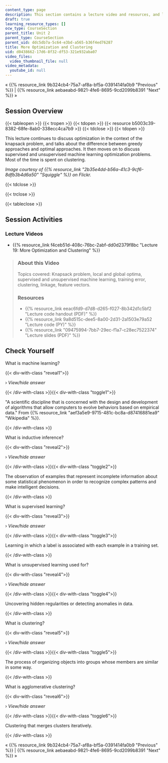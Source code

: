 ```yaml
---
content_type: page
description: This section contains a lecture video and resources, and lecture questions.
draft: true
learning_resource_types: []
ocw_type: CourseSection
parent_title: Unit 2
parent_type: CourseSection
parent_uid: ddc5db7a-5c64-e3bd-a565-b36f4ed76287
title: More Optimization and Clustering
uid: d0438662-17d6-8f32-df53-321e932aba07
video_files:
  video_thumbnail_file: null
video_metadata:
  youtube_id: null
---
```

« {{% resource_link 9b324cb4-75a7-af8a-bf5a-0391414fa0b9 "Previous" %}} | {{% resource_link aebaeabd-9821-4fe6-8695-9cd2099b8391 "Next" %}} »

Session Overview
----------------

{{< tableopen >}}
{{< tropen >}}
{{< tdopen >}}
{{< resource b5003c39-8382-68fe-8ab0-338ecc4ca7b9 >}}
{{< tdclose >}}
{{< tdopen >}}


This lecture continues to discuss optimization in the context of the knapsack problem, and talks about the difference between greedy approaches and optimal approaches. It then moves on to discuss supervised and unsupervised machine learning optimization problems. Most of the time is spent on clustering.

_Image courtesy of {{% resource_link "2b35e4dd-b56a-41c3-9cf6-8dfb3b4d6a50" "Squiggle" %}} on Flickr._


{{< tdclose >}}

{{< trclose >}}

{{< tableclose >}}

Session Activities
------------------

### Lecture Videos

*   {{% resource_link f4ceb51d-408c-76bc-2abf-dd0d2379f8bc "Lecture 19: More Optimization and Clustering" %}}

> ### About this Video
> 
> Topics covered: Knapsack problem, local and global optima, supervised and unsupervised machine learning, training error, clustering, linkage, feature vectors.
> 
> ### Resources
> 
> *   {{% resource_link eeac6fd9-d7d8-d265-f027-8b342d1c5bf2 "Lecture code handout (PDF)" %}}
> *   {{% resource_link 9a8d515c-dee5-8a00-2d31-2a1503e79a52 "Lecture code (PY)" %}}
> *   {{% resource_link "09475994-7bb7-29ec-f1a7-c28ec7522374" "Lecture slides (PDF)" %}}

Check Yourself
--------------

What is machine learning?

{{< div-with-class "reveal1">}}

› _View/hide answer_

{{< /div-with-class >}}{{< div-with-class "toggle1">}}

"A scientific discipline that is concerned with the design and development of algorithms that allow computers to evolve behaviors based on empirical data." From {{% resource_link "aef3a5e9-9715-481c-bc8a-d87416881ea9" "Wikipedia" %}}.

{{< /div-with-class >}}

What is inductive inference?

{{< div-with-class "reveal2">}}

› _View/hide answer_

{{< /div-with-class >}}{{< div-with-class "toggle2">}}

The observation of examples that represent incomplete information about some statistical phenomenon in order to recognize complex patterns and make intelligent decisions.

{{< /div-with-class >}}

What is supervised learning?

{{< div-with-class "reveal3">}}

› _View/hide answer_

{{< /div-with-class >}}{{< div-with-class "toggle3">}}

Learning in which a label is associated with each example in a training set.

{{< /div-with-class >}}

What is unsupervised learning used for?

{{< div-with-class "reveal4">}}

› _View/hide answer_

{{< /div-with-class >}}{{< div-with-class "toggle4">}}

Uncovering hidden regularities or detecting anomalies in data.

{{< /div-with-class >}}

What is clustering?

{{< div-with-class "reveal5">}}

› _View/hide answer_

{{< /div-with-class >}}{{< div-with-class "toggle5">}}

The process of organizing objects into groups whose members are similar in some way.

{{< /div-with-class >}}

What is agglomerative clustering?

{{< div-with-class "reveal6">}}

› _View/hide answer_

{{< /div-with-class >}}{{< div-with-class "toggle6">}}

Clustering that merges clusters iteratively.

{{< /div-with-class >}}

« {{% resource_link 9b324cb4-75a7-af8a-bf5a-0391414fa0b9 "Previous" %}} | {{% resource_link aebaeabd-9821-4fe6-8695-9cd2099b8391 "Next" %}} »